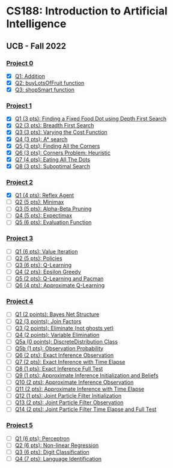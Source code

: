 # CS188: Introduction to Artificial Intelligence

## UCB - Fall 2022

### [Project 0](https://inst.eecs.berkeley.edu/~cs188/fa22/projects/proj0/)

- [x] [Q1: Addition](https://inst.eecs.berkeley.edu/~cs188/fa22/projects/proj0/#q1-addition)
- [x] [Q2: buyLotsOfFruit function](https://inst.eecs.berkeley.edu/~cs188/fa22/projects/proj0/#q2-buylotsoffruit-function)
- [x] [Q3: shopSmart function](https://inst.eecs.berkeley.edu/~cs188/fa22/projects/proj0/#q3-shopsmart-function)

### [Project 1](https://en.wikipedia.org/wiki/Main_Page)

- [x] [Q1 (3 pts): Finding a Fixed Food Dot using Depth First Search](https://inst.eecs.berkeley.edu/~cs188/fa22/projects/proj1/#q1-3-pts-finding-a-fixed-food-dot-using-depth-first-search)
- [x] [Q2 (3 pts): Breadth First Search](https://inst.eecs.berkeley.edu/~cs188/fa22/projects/proj1/#q2-3-pts-breadth-first-search)
- [x] [Q3 (3 pts): Varying the Cost Function](https://inst.eecs.berkeley.edu/~cs188/fa22/projects/proj1/#q3-3-pts-varying-the-cost-function)
- [x] [Q4 (3 pts): A\* search](https://inst.eecs.berkeley.edu/~cs188/fa22/projects/proj1/#q4-3-pts-a-search)
- [x] [Q5 (3 pts): Finding All the Corners](https://inst.eecs.berkeley.edu/~cs188/fa22/projects/proj1/#q5-3-pts-finding-all-the-corners)
- [x] [Q6 (3 pts): Corners Problem: Heuristic](https://inst.eecs.berkeley.edu/~cs188/fa22/projects/proj1/#q6-3-pts-corners-problem-heuristic)
- [x] [Q7 (4 pts): Eating All The Dots](https://inst.eecs.berkeley.edu/~cs188/fa22/projects/proj1/#q7-4-pts-eating-all-the-dots)
- [x] [Q8 (3 pts): Suboptimal Search](https://inst.eecs.berkeley.edu/~cs188/fa22/projects/proj1/#q8-3-pts-suboptimal-search)

### [Project 2](https://inst.eecs.berkeley.edu/~cs188/fa22/projects/proj2/)

- [x] [Q1 (4 pts): Reflex Agent](https://inst.eecs.berkeley.edu/~cs188/fa22/projects/proj2/#q1-4-pts-reflex-agent)
- [ ] [Q2 (5 pts): Minimax](https://inst.eecs.berkeley.edu/~cs188/fa22/projects/proj2/#q2-5-pts-minimax)
- [ ] [Q3 (5 pts): Alpha-Beta Pruning](https://inst.eecs.berkeley.edu/~cs188/fa22/projects/proj2/#q3-5-pts-alpha-beta-pruning)
- [ ] [Q4 (5 pts): Expectimax](https://inst.eecs.berkeley.edu/~cs188/fa22/projects/proj2/#q4-5-pts-expectimax)
- [ ] [Q5 (6 pts): Evaluation Function](https://inst.eecs.berkeley.edu/~cs188/fa22/projects/proj2/#q5-6-pts-evaluation-function)

### [Project 3](https://inst.eecs.berkeley.edu/~cs188/fa22/projects/proj3/)

- [ ] [Q1 (6 pts): Value Iteration](https://inst.eecs.berkeley.edu/~cs188/fa22/projects/proj3/#question-1-6-points-value-iteration)
- [ ] [Q2 (5 pts): Policies](https://inst.eecs.berkeley.edu/~cs188/fa22/projects/proj3/#question-2-5-points-policies)
- [ ] [Q3 (6 pts): Q-Learning](https://inst.eecs.berkeley.edu/~cs188/fa22/projects/proj3/#question-3-6-points-q-learning)
- [ ] [Q4 (2 pts): Epsilon Greedy](https://inst.eecs.berkeley.edu/~cs188/fa22/projects/proj3/#question-4-2-points-epsilon-greedy)
- [ ] [Q5 (2 pts): Q-Learning and Pacman](https://inst.eecs.berkeley.edu/~cs188/fa22/projects/proj3/#question-5-2-point-q-learning-and-pacman)
- [ ] [Q6 (4 pts): Approximate Q-Learning](https://inst.eecs.berkeley.edu/~cs188/fa22/projects/proj3/#question-6-4-points-approximate-q-learning)

### [Project 4](https://inst.eecs.berkeley.edu/~cs188/fa22/projects/proj4/)

- [ ] [Q1 (2 points): Bayes Net Structure](https://inst.eecs.berkeley.edu/~cs188/fa22/projects/proj4/#question-1-2-points-bayes-net-structure)
- [ ] [Q2 (3 points): Join Factors](https://inst.eecs.berkeley.edu/~cs188/fa22/projects/proj4/#question-2-3-points-join-factors)
- [ ] [Q3 (2 points): Eliminate (not ghosts yet)](https://inst.eecs.berkeley.edu/~cs188/fa22/projects/proj4/#question-3-2-points-eliminate-not-ghosts-yet)
- [ ] [Q4 (2 points): Variable Elimination](https://inst.eecs.berkeley.edu/~cs188/fa22/projects/proj4/#question-4-2-points-variable-elimination)
- [ ] [Q5a (0 points): DiscreteDistribution Class](https://inst.eecs.berkeley.edu/~cs188/fa22/projects/proj4/#question-5a-0-points-discretedistribution-class)
- [ ] [Q5b (1 pts): Observation Probability](https://inst.eecs.berkeley.edu/~cs188/fa22/projects/proj4/#question-5b-1-point-observation-probability)
- [ ] [Q6 (2 pts): Exact Inference Observation](https://inst.eecs.berkeley.edu/~cs188/fa22/projects/proj4/#question-6-2-points-exact-inference-observation)
- [ ] [Q7 (2 pts): Exact Inference with Time Elapse](https://inst.eecs.berkeley.edu/~cs188/fa22/projects/proj4/#question-7-2-points-exact-inference-with-time-elapse)
- [ ] [Q8 (1 pts): Exact Inference Full Test](https://inst.eecs.berkeley.edu/~cs188/fa22/projects/proj4/#question-8-1-point-exact-inference-full-test)
- [ ] [Q9 (1 pts): Approximate Inference Initialization and Beliefs](https://inst.eecs.berkeley.edu/~cs188/fa22/projects/proj4/#question-9-1-point-approximate-inference-initialization-and-beliefs)
- [ ] [Q10 (2 pts): Approximate Inference Observation](https://inst.eecs.berkeley.edu/~cs188/fa22/projects/proj4/#question-10-2-points-approximate-inference-observation)
- [ ] [Q11 (2 pts): Approximate Inference with Time Elapse](https://inst.eecs.berkeley.edu/~cs188/fa22/projects/proj4/#question-11-2-points-approximate-inference-with-time-elapse)
- [ ] [Q12 (1 pts): Joint Particle Filter Initialization](https://inst.eecs.berkeley.edu/~cs188/fa22/projects/proj4/#question-12-1-point-joint-particle-filter-initialization)
- [ ] [Q13 (2 pts): Joint Particle Filter Observation](https://inst.eecs.berkeley.edu/~cs188/fa22/projects/proj4/#question-13-2-points-joint-particle-filter-observation)
- [ ] [Q14 (2 pts): Joint Particle Filter Time Elapse and Full Test](https://inst.eecs.berkeley.edu/~cs188/fa22/projects/proj4/#question-14-2-points-joint-particle-filter-time-elapse-and-full-test)

### [Project 5](https://inst.eecs.berkeley.edu/~cs188/fa22/projects/proj5/)

- [ ] [Q1 (6 pts): Perceptron](https://inst.eecs.berkeley.edu/~cs188/fa22/projects/proj5/#question-1-6-points-perceptron)
- [ ] [Q2 (6 pts): Non-linear Regression](https://inst.eecs.berkeley.edu/~cs188/fa22/projects/proj5/#question-2-6-points-non-linear-regression)
- [ ] [Q3 (6 pts): Digit Classification](https://inst.eecs.berkeley.edu/~cs188/fa22/projects/proj5/#question-3-6-points-digit-classification)
- [ ] [Q4 (7 pts): Language Identification](https://inst.eecs.berkeley.edu/~cs188/fa22/projects/proj5/#question-4-7-points-language-identification)
